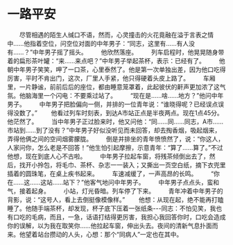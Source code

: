 # 一路平安
　　尽管相遇的陌生人缄口不语，然而，心灵撞击的火花竟融在溢于言表之情中……他指着空位，问空位对面的中年男子：“同志，这里有……有人没有……？”中年男子摇了摇头。 
　　他欣然落座。 
　　列车启程时，他晃晃随身带着的扁形茶叶罐：“来……来点吧？”中年男子举起茶杯，表示：已经有了。 
　　他朝中年男子笑笑，呷了一口茶，心里泰然了。他是第一次单独出差，因为他口吃得厉害，平时不肯出门，这次，厂里人手紧，他只得硬着头皮上路了。 
　　车厢里，一片静谧，前前后后的座位，都由睡意笼罩着，此起彼伏的鼾声更加浓了这气氛。他脑海里一个闪电：不要乘过站了。 
　　“现在是……啥……地方？”他问中年男子。 
　　中年男子把脸偏向一侧，并排的一位青年说：“谁晓得呢？已经误点误得没数了。” 
　　他看过列车时刻表，到达A市站正点是半夜两点。现在1点45分。 
他茫然了。 
　　当中年男子正过脸来时，他又问他：“同……同……同志，A市……市站到……到了没有？”中年男子好似没听见而未回答，却去掏香烟，吸起烟来，弄得他俩之间的空间烟雾朦胧。 
　　倒是并排坐的青年愤愤然了，说：“你这人，人家问你，怎么老是不回答！”他生怕引起摩擦，示意青年：“算了……算了。”不过他想，现在到底人心不古啦。 
　　中年男子拉起车窗，将残茶倾倒出去了，然后，找开小拎包，将毛巾、茶杯、杂志一一装入；又撕出一页空白纸，摘下衣兜里插着的圆珠笔，在桌上疾书起来。 
　　车速减缓了，一声高昂的长鸣。 
　　“你在……这……这站……站下？”他客气地问中年男子。 
　　中年男子点点头，蛮和气，接着起身。 
　　小站，灯光昏暗。列车停了下来。 
　　青年冲着中年男子的背影，说：“这号人，看上去倒挺像模像样。” 
　　他想：从现在起，绝不能再打瞌睡了。他随手端茶杯，却发现，杯子底下压着一张纸条---同志：不怕见笑，我也有口吃的毛病，而且，一急，话语打结得更厉害，我担心我回答你时，口吃会造成你的误解，以为我在取笑你……他拉起车窗，伸出头去。夜间的清新气息扑面而来。他望着站台攒动的人头，心想：那个“同病人”一定也在其中。
 